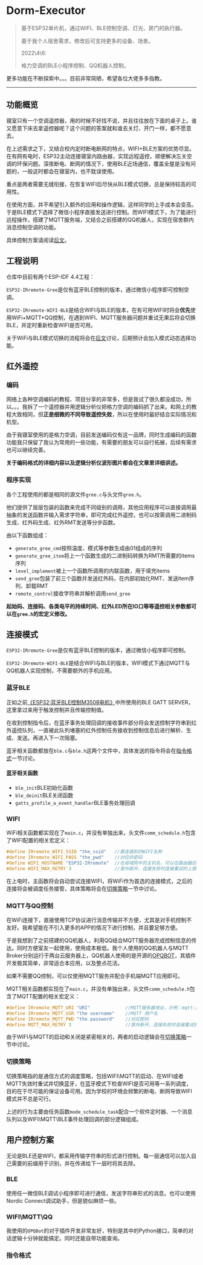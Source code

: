 # Dorm-Executor

> 基于ESP32单片机，通过WIFI、BLE控制空调、灯光、房门的执行器。
>
> 基于我个人宿舍需求，修改后可支持更多的设备、场景。
>
> 2022\4\6:
>
> 格力空调的BLE小程序控制、QQ机器人控制。

更多功能在不断探索中。。。目前非常简陋，希望各位大佬多多指教。

---

## 功能概览

寝室只有一个空调遥控器，用的时候不好找不说，并且往往放在下面的桌子上。谁又愿意下床去拿遥控器呢？这个问题的答案就和谁去关灯、开门一样，都不愿意去。

在上述需求之下，又结合校内定时断电断网的特点，WIFI+BLE方案的优势尽显。在有网有电时，ESP32主动连接寝室内路由器，实现远程遥控，顺便解决忘关空调的环保问题。深夜断电、断网的情况下，使用BLE近场通信，覆盖全屋是没有问题的，一般这时都会在寝室内，也不耽误使用。

重点是两者需要无缝衔接，在恢复WIFI后尽快从BLE模式切换，总是保持较高的可用性。

在使用方面，并不希望引入额外的应用和操作逻辑，这样同学的上手成本会变高。于是BLE模式下选择了微信小程序直接发送进行控制。而WIFI模式下，为了能进行远程操作，搭建了MQTT服务端，又结合之前搭建的QQ机器人，实现在宿舍群内消息控制空调的功能。

具体控制方案请阅读[后文](#user-interface)。

## 工程说明

仓库中目前有两个ESP-IDF 4.4工程：

`ESP32-IRremote-Gree`是仅有蓝牙BLE控制的版本，通过微信小程序即可控制空调。

`ESP32-IRremote-WIFI-BLE`是结合WIFI与BLE的版本，在有可用WIFI时将会**优先**使用WiFi+MQTT+QQ控制，在遇到WIFI、MQTT服务器问题并重试无果后将会切换BLE，并定时重新检查WIFI是否可用。

关于WiFi与BLE模式切换的流程将会在[后文](#comm_schedule)讨论，后期预计会加入模式动态选择功能。

## 红外遥控

### 编码

网络上各种空调编码的教程、项目分享的非常多，但是我试了很久都没成功，所以。。。我拆了一个遥控器并用逻辑分析仪把格力空调的编码抓了出来。和网上的教程大致相同，但**正是细微的不同导致遥控失败**，所以在使用时最好结合实际情况和机型。

由于我寝室使用的是格力空调，目前发送编码仅有这一品牌，同时生成编码的函数功能我只保留了我认为常用的一些功能，有需要的朋友可以自行拓展，后续有需求也可以继续完善。

**关于编码格式的详细内容以及逻辑分析仪波形图片都会在文章里详细讲述。**

### 程序实现

各个工程使用的都是相同的源文件`gree.c`与头文件`gree.h`。

他们提供了层层包装的函数来完成不同级别的调用，其他应用程序可以直接调用最抽象的发送函数并输入需求字符串，即可完成红外遥控，也可以按需调用二进制码生成、红外码生成、红外RMT发送等分步函数。

由以下函数组成：

- `generate_gree_cmd`按照温度、模式等参数生成由01组成的序列
- `generate_gree_item`将上一个函数生成的二进制码转换为RMT所需要的items序列
- `level_implement`被上一个函数所调用的内联函数，用于填充items
- `send_gree`包装了前三个函数并发送红外码，在内部初始化RMT、发送item序列、卸载RMT
- `remote_control`接收字符串并解析调用`send_gree`

**起始码、连接码、各类电平的持续时间、红外LED所在IO口等等遥控相关参数都可以在`gree.h`的宏定义修改。**

## 连接模式

`ESP32-IRremote-Gree`是仅有蓝牙BLE控制的版本，通过微信小程序即可控制。

`ESP32-IRremote-WIFI-BLE`是结合WIFI与BLE的版本，WIFI模式下通过MQTT与QQ机器人实现控制，不需要额外的手机应用。

### 蓝牙BLE

正如之前[《ESP32:蓝牙BLE控制M3508电机》](https://www.cnblogs.com/huxiaoan/p/15861624.html)中所使用的BLE GATT SERVER，这里拿过来用于触发控制并且传输控制值。

在收到控制指令后，在蓝牙事务处理回调的接收事件部分将会发送控制字符串到红外遥控队列，一直被此队列堵塞的红外控制任务接收到控制信息后进行解析、生成、发送。再进入下一次阻塞。

蓝牙相关函数都放在`ble.c`与`ble.h`这两个文件中，具体发送的指令将会在[指令格式](#instruction_format)一节讨论。

#### 蓝牙相关函数

- `ble_init`BLE初始化函数
- `ble_deinit`BLE关闭函数
- `gatts_profile_a_event_handler`BLE事务处理回调

### WIFI

WiFi相关函数都实现在了`main.c`，并没有单独出来，头文件`comm_schedule.h`包含了WIFI配置的相关宏定义：

``` c
#define IRremote_WIFI_SSID "the_ssid"	//要连接到的WIFI名称
#define IRremote_WIFI_PASS "the_pwd"	//对应的密码
#define WIFI_HOSTNAME "ESP32-IRremote"	//在局域网中的主机名，可以在路由器后台看到
#define WIFI_MAX_RETRY 3    			//意外断开、连接失败时连接重试的上限次数
```

在上电时，主函数将会自动尝试连接WIFI，将WiFi作为首选的连接模式，之后的连接将会被调度任务接管，具体策略将会在[切换策略](#comm_schedule)一节中讨论。

### MQTT与QQ控制

在WiFi连接下，直接使用TCP协议进行消息传输并不方便，尤其是对手机控制不友好。我希望能在不引入更多的APP的情况下进行控制，并且要足够方便。

于是我想到了之前搭建的QQ机器人，利用QQ结合MQTT服务器完成控制信息的传达。同时方便室友一起使用，使用成本极低。我个人使用的QQ机器人与MQTT Broker分别运行于两台云服务器上，QQ机器人使用的是开源的[OPQBOT](https://github.com/opq-osc)，其插件开发极其简单，非常适合本应用，以及整点花活。

如果不需要QQ控制，可以仅使用MQTT服务并配合手机端MQTT应用即可。

MQTT相关函数都实现在了`main.c`，并没有单独出来，头文件`comm_schedule.h`包含了MQTT配置的相关宏定义：

``` c
#define IRremote_MQTT_URI "URI"             //MQTT服务器地址，示例：mqtt://xxx.xxx.xxx.xxx
#define IRremote_MQTT_USR "the username"    //MQTT 用户名
#define IRremote_MQTT_PWD "the password"    //对应密码
#define MQTT_MAX_RETRY 3                    //意外断开、连接失败时连接重试的上限次数
```

由于WIFI与MQTT的启动和关闭是紧密相关的，两者的启动逻辑会在[切换策略](#comm_schedule)一节中讨论。

### <a name="comm_schedule">切换策略</a>

切换策略指的是通信方式的调度策略，包括WIFI\MQTT的启动、在WIFI或者MQTT失效时重试并切换蓝牙，在蓝牙模式下检查WIFI是否可用等一系列调度，目的在于尽可能的保证设备可用。因为学校的环境会频繁的断电、断网导致WIFI模式并不总是可行。

上述的行为主要由任务函数`mode_schedule_task`配合一个软件定时器、一个消息队列以及WIFI\MQTT\BLE事件处理回调的部分逻辑组成。





## <a name="user-interface">用户控制方案</a>

无论是BLE还是WIFI，都采用传输字符串的形式进行控制。每一层通信可以加入自己需要的前缀用于识别，并在传递给下一层时将其去除。

### BLE

使用任一微信BLE调试小程序即可进行通信，发送字符串形式的消息。也可以使用Nordic Connect调试助手，但是貌似麻烦一些。

### WIFI\MQTT\QQ

我使用的`OPQBot`的对于插件开发非常友好，特别是其中的Python接口，简单的对话逻辑十分钟就能搞定。同时还能自带功能查询。



### <a name="instruction_format">指令格式</a>



